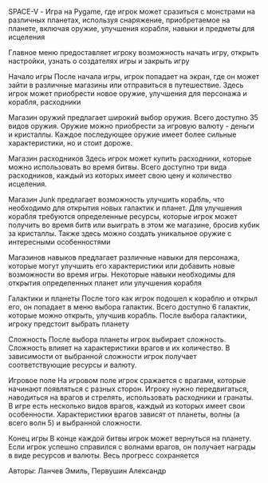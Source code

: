 SPACE-V - Игра на Pygame, где игрок может сразиться с монстрами на различных планетах, используя снаряжение, приобретаемое на планете, включая оружие, улучшения корабля, навыки и предметы для исцеления

Главное меню
предоставляет игроку возможность начать игру, открыть настройки, узнать о создателях игры и закрыть игру

Начало игры
После начала игры, игрок попадает на экран, где он может зайти в различные магазины или отправиться в путешествие. Здесь игрок может приобрести новое оружие, улучшения для персонажа и корабля, расходники

Магазин оружий
предлагает широкий выбор оружия. Всего доступно 35 видов оружия. Оружие можно приобрести за игровую валюту - деньги и кристаллы. Каждое последующее оружие имеет более сильные характеристики, но и стоит дороже.

Магазин расходников
Здесь игрок может купить расходники, которые можно использовать во время битвы. Всего доступно три вида расходников, каждый из которых имеет свою цену и количество исцеления.

Магазин Junk
предлагает возможность улучшить корабль, что необходимо для открытия новых галактик и планет. Для улучшения корабля требуются определенные ресурсы, которые игрок может получить во время битв или выиграть в этом же магазине, бросив кубик за кристаллы. Также здесь можно создать уникальное оружие с интересными особенностями

Магазинов навыков
предлагает различные навыки для персонажа, которые могут улучшить его характеристики или добавить новые возможности во время игры. Некоторые навыки необходимы для открытия определенных планет или улучшения корабля

Галактики и планеты
После того как игрок подошел к кораблю и открыл его, он попадает в меню выбора галактик. Всего доступно 6 галактик, которые можно открыть, улучшив корабль. После выбора галактики, игроку предстоит выбрать планету

Сложность
После выбора планеты игрок выбирает сложность. Сложность влияет на характеристики врагов и их количество. В зависимости от выбранной сложности игрок получает соответствующие ресурсы и валюту.

Игровое поле
На игровом поле игрок сражается с врагами, которые начинают появляться с разных сторон. Игроку нужно передвигаться, наводиться на врагов и стрелять, использовать расходники и гранаты. В игре есть несколько видов врагов, каждый из которых имеет свои особенности. Характеристики врагов зависят от планеты, волны (а всего волн 5) и выбранной сложности.

Конец игры
В конце каждой битвы игрок может вернуться на планету. Если игрок успешно справился с волнами врагов, он получает награды в виде ресурсов и валюты. Весь прогресс сохраняется

Авторы: Ланчев Эмиль, Первушин Александр
